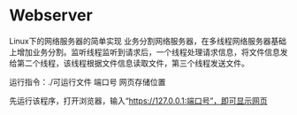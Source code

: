 # Webserver
Linux下的网络服务器的简单实现
业务分割网络服务器，在多线程网络服务器基础上增加业务分割。监听线程监听到请求后，一个线程处理请求信息，将文件信息发给第二个线程，该线程根据文件信息读取文件，第三个线程发送文件。

运行指令：./可运行文件 端口号 网页存储位置

先运行该程序，打开浏览器，输入“https://127.0.0.1:端口号”，即可显示网页
